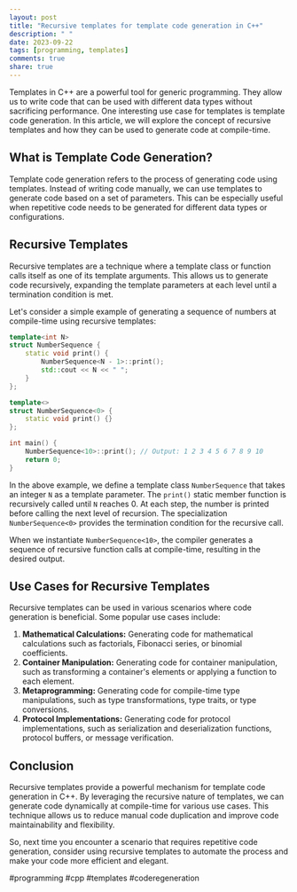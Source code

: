 ```yaml
---
layout: post
title: "Recursive templates for template code generation in C++"
description: " "
date: 2023-09-22
tags: [programming, templates]
comments: true
share: true
---
```


Templates in C++ are a powerful tool for generic programming. They allow us to write code that can be used with different data types without sacrificing performance. One interesting use case for templates is template code generation. In this article, we will explore the concept of recursive templates and how they can be used to generate code at compile-time.

## What is Template Code Generation?

Template code generation refers to the process of generating code using templates. Instead of writing code manually, we can use templates to generate code based on a set of parameters. This can be especially useful when repetitive code needs to be generated for different data types or configurations.

## Recursive Templates

Recursive templates are a technique where a template class or function calls itself as one of its template arguments. This allows us to generate code recursively, expanding the template parameters at each level until a termination condition is met.

Let's consider a simple example of generating a sequence of numbers at compile-time using recursive templates:

```cpp
template<int N>
struct NumberSequence {
    static void print() {
        NumberSequence<N - 1>::print();
        std::cout << N << " ";
    }
};

template<>
struct NumberSequence<0> {
    static void print() {}
};

int main() {
    NumberSequence<10>::print(); // Output: 1 2 3 4 5 6 7 8 9 10
    return 0;
}
```

In the above example, we define a template class `NumberSequence` that takes an integer `N` as a template parameter. The `print()` static member function is recursively called until `N` reaches 0. At each step, the number is printed before calling the next level of recursion. The specialization `NumberSequence<0>` provides the termination condition for the recursive call.

When we instantiate `NumberSequence<10>`, the compiler generates a sequence of recursive function calls at compile-time, resulting in the desired output.

## Use Cases for Recursive Templates

Recursive templates can be used in various scenarios where code generation is beneficial. Some popular use cases include:

1. **Mathematical Calculations:** Generating code for mathematical calculations such as factorials, Fibonacci series, or binomial coefficients.
2. **Container Manipulation:** Generating code for container manipulation, such as transforming a container's elements or applying a function to each element.
3. **Metaprogramming:** Generating code for compile-time type manipulations, such as type transformations, type traits, or type conversions.
4. **Protocol Implementations:** Generating code for protocol implementations, such as serialization and deserialization functions, protocol buffers, or message verification.

## Conclusion

Recursive templates provide a powerful mechanism for template code generation in C++. By leveraging the recursive nature of templates, we can generate code dynamically at compile-time for various use cases. This technique allows us to reduce manual code duplication and improve code maintainability and flexibility.

So, next time you encounter a scenario that requires repetitive code generation, consider using recursive templates to automate the process and make your code more efficient and elegant.

#programming #cpp #templates #coderegeneration